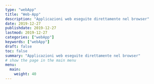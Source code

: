 ```yaml
---
type: "webApp"
title: "Web-App"
description: "Applicazioni web eseguite direttamente nel browser"
date: 2019-12-27
publishdate: 2019-12-27
lastmod: 2019-12-27
categories: ["webApp"]
keywords: ["webApp"]
draft: false
toc: false
summary: "Applicazioni web eseguite direttamente nel browser"
# show the page in the main menu
menu:
  main:
    weight: 40
---
```

